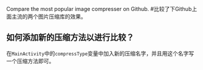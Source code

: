 Compare the most popular image compresser on Github.
#比较了下Github上面主流的两个图片压缩库的效果。

## 如何添加新的压缩方法以进行比较？
在`MainActivity`中的`compressType`变量中加入新的压缩名字，并且用这个名字写一个压缩方法即可。
